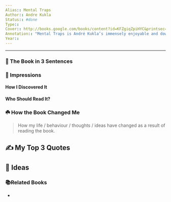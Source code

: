 ```yaml
---
Alias:: Mental Traps
Author:: Andre Kukla
Status:: #done 
Type:: 
Cover:: http://books.google.com/books/content?id=KFZgiqZpiHYC&printsec=frontcover&img=1&zoom=1&source=gbs_api
Annotation:: "Mental Traps is André Kukla’s immensely enjoyable and down-to-earth catalogue of the everyday blunders we make in our thinking habits, how these traps can affect our entire lives, and what we can do about it. Ever find yourself putting off even relatively minor tasks because of the many other little jobs that you’d have to tackle first? Or spending far too much time worrying about things you can’t change? Or living for the future, not for today? Truth is, we all do — and we all recognize that sometimes our ways of thinking just aren’t productive. When it comes to our daily lives, we often laugh off habits like procrastination as being human nature and just resolve to approach things differently next time. Or, when the issues facing us are enormous or traumatic, we might recognize that we’re dwelling on our problems, or otherwise spending our time on fruitless thinking, but have no idea how to get out of that miserable rut. Either way, it takes up a lot of our mental energy. But as André Kukla makes clear in Mental Traps, what we don’t recognize — or at least admit to ourselves! — is how thinking unproductively about even the smallest elements of everyday life can mount up and keep us from being happy, from living life to the fullest. For what appear to be minor lapses are actually “habitual modes of thinking that disturb our ease, waste enormous amounts of our time, and deplete our energy without accomplishing anything of value for us or anyone else.” So whether we’re dealing with how to attain our major career goals or deciding when to serve the salad course at dinnertime, the end results can be much the same: readily identifiable patterns of wasteful thinking. These, in Kukla’s view, are the mental traps. In his introduction, Kukla compares his method to that of naturalist’s guides, which take a very matter-of-fact approach to providing practical information. He then outlines eleven common mental traps, such as persistence, fixation, acceleration, procrastination and regulation. Devoting a chapter to each, he provides simple examples to help us to identify mental traps in our own thinking — and to recognize why it would be beneficial to change our ways. Our anxiety, our dissatisfaction, our disappointment — these are often the consequences of thinking about the world the wrong way. And it’s in the parallels he draws between the major and minor events of our lives that he truly brings his point home: How is refusing to eat olives like toiling at a job that has long ago lost all satisfaction? How is arriving at the airport too early a symptom of a life never fully lived? Again, what can seem to be a very inconsequential habit can actually signal bigger, more detrimental problems in our ways of thinking. Kukla’s goal — one that we should share, in the end — is to help us realize how much more enjoyable our lives would be if we were a little more attentive to our thought processes. Just as Buddhism, from which the author has drawn many of his ideas, teaches that we should perform all of our acts mindfully, Kukla suggests that we make a conscious effort to step back, clear our minds, and simply observe how our thoughts develop. By doing so, we will begin to recognize unproductive patterns in our own thinking, and then we can try to avoid them. Ultimately, Kukla hopes that Mental Traps will help readers move towards what he calls a “liberated consciousness” — a state in which we no longer allow mental traps to inhibit our experiences. From having more energy to being able to act impulsively, we’d realize the benefits of living in the moment and feel truly free."
Year::
---
```


---

### 🚀 The Book in 3 Sentences

### 🎨 Impressions

#### How I Discovered It

#### Who Should Read It?

### ☘️ How the Book Changed Me

> How my life / behaviour / thoughts / ideas have changed as a result of reading the book.

## ✍️ My Top 3 Quotes

## 📒 Ideas

### 📚Related Books
-